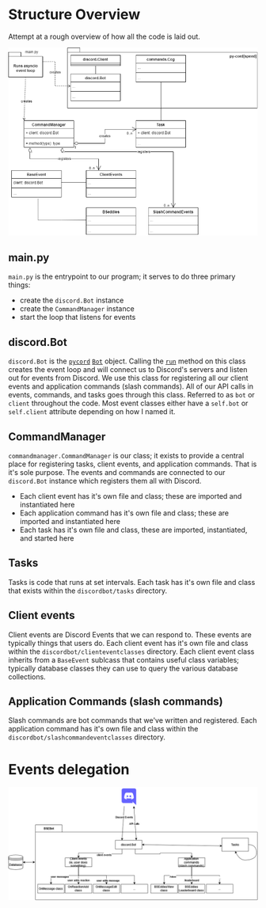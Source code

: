 # Structure Overview

Attempt at a rough overview of how all the code is laid out.

![Rough structure overview](images/rough_structure.drawio.png)

## main.py

`main.py` is the entrypoint to our program; it serves to do three primary things:
- create the `discord.Bot` instance
- create the `CommandManager` instance
- start the loop that listens for events

## discord.Bot

`discord.Bot` is the [`pycord`](https://pycord.dev/) [`Bot`](https://docs.pycord.dev/en/stable/api/clients.html#discord.Bot) object. Calling the [`run`](https://docs.pycord.dev/en/stable/api/clients.html#discord.Bot.run) method on this class creates the event loop and will connect us to Discord's servers and listen out for events from Discord. We use this class for registering all our client events and application commands (slash commands). All of our API calls in events, commands, and tasks goes through this class. Referred to as `bot` or `client` throughout the code. Most event classes either have a `self.bot` or `self.client` attribute depending on how I named it.

## CommandManager

`commandmanager.CommandManager` is our class; it exists to provide a central place for registering tasks, client events, and application commands. That is it's sole purpose. The events and commands are connected to our `discord.Bot` instance which registers them all with Discord.
- Each client event has it's own file and class; these are imported and instantiated here
- Each application command has it's own file and class; these are imported and instantiated here
- Each task has it's own file and class, these are imported, instantiated, and started here

## Tasks

Tasks is code that runs at set intervals. Each task has it's own file and class that exists within the `discordbot/tasks` directory.

## Client events

Client events are Discord Events that we can respond to. These events are typically things that users do. Each client event has it's own file and class within the `discordbot/clienteventclasses` directory. Each client event class inherits from a `BaseEvent` sublcass that contains useful class variables; typically database classes they can use to query the various database collections.

## Application Commands (slash commands)

Slash commands are bot commands that we've written and registered. Each application command has it's own file and class within the `discordbot/slashcommandeventclasses` directory.

# Events delegation

![Rough events overview](images/event_overview.drawio.png)
